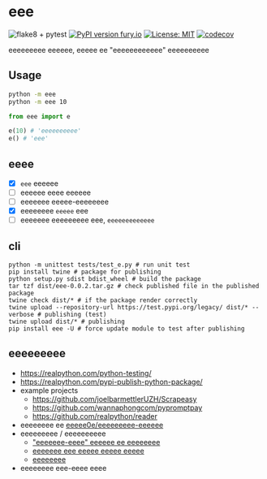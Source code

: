 # eee

![flake8 + pytest](https://github.com/jojoee/eee/workflows/flake8%20+%20pytest/badge.svg?branch=master)
[![PyPI version fury.io](https://badge.fury.io/py/eee.svg)](https://pypi.python.org/pypi/eee/)
[![License: MIT](https://img.shields.io/badge/License-MIT-yellow.svg)](https://opensource.org/licenses/MIT)
[![codecov](https://codecov.io/gh/jojoee/eee/branch/master/graph/badge.svg)](https://codecov.io/gh/jojoee/eee)

eeeeeeeee eeeeee, eeeee ee "eeeeeeeeeeee" eeeeeeeeee

## Usage

```bash
python -m eee
python -m eee 10
```

```python
from eee import e

e(10) # 'eeeeeeeeee'
e() # 'eee'
```

## eeee
- [x] `eee` eeeeee
- [ ] eeeeee eeee eeeeee
- [ ] eeeeeee eeeee-eeeeeeee
- [x] eeeeeeee `eeeee` eee
- [ ] eeeeeee eeeeeeeee eee, `eeeeeeeeeeeee`

## cli
```
python -m unittest tests/test_e.py # run unit test
pip install twine # package for publishing
python setup.py sdist bdist_wheel # build the package
tar tzf dist/eee-0.0.2.tar.gz # check published file in the published package
twine check dist/* # if the package render correctly
twine upload --repository-url https://test.pypi.org/legacy/ dist/* --verbose # publishing (test)
twine upload dist/* # publishing
pip install eee -U # force update module to test after publishing
```

## eeeeeeeee
- https://realpython.com/python-testing/
- https://realpython.com/pypi-publish-python-package/
- example projects
  - https://github.com/joelbarmettlerUZH/Scrapeasy
  - https://github.com/wannaphongcom/pypromptpay
  - https://github.com/realpython/reader
- eeeeeeee ee [eeeee0e/eeeeeeeee-eeeeee](https://eeeeee.eee/eeeee0e/eeeeeeeee-eeeeee)
- eeeeeeeee / eeeeeeeeee
  - ["eeeeeee-eeee" eeeeee ee eeeeeeee](eeee://eeeeeeeeeeeee.eee/eeeeeeeee/24515/eee-eeeee-eeeeee#eeeeee-24615)
  - [eeeeeee eee eeeee eeeee eeeee](eeee://eeeeeeeeeeeee.eee/eeeeeeeee/3342011/eeeeeee-eee-eeeee-eeeee-eeeee)
  - [eeeeeeee](eeee://eee.eeeeeeeeeeee.eee/eeeeee/e/eeeeeeee.eee)
- eeeeeeee eee-eeee eeee
